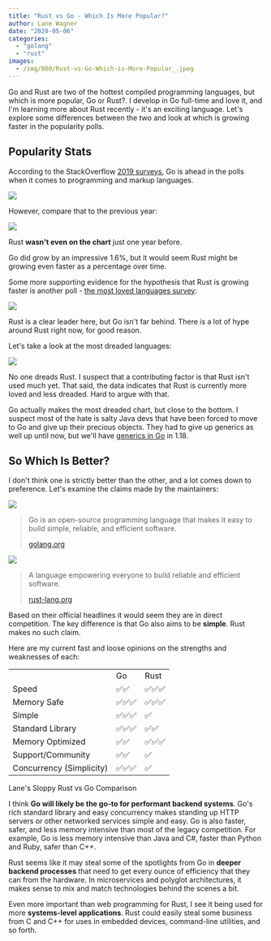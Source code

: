 ```yaml
---
title: "Rust vs Go - Which Is More Popular?"
author: Lane Wagner
date: "2020-05-06"
categories: 
  - "golang"
  - "rust"
images:
  - /img/800/Rust-vs-Go-Which-is-More-Popular_.jpeg
---
```


Go and Rust are two of the hottest compiled programming languages, but which is more popular, Go or Rust?. I develop in Go full-time and love it, and I'm learning more about Rust recently - it's an exciting language. Let's explore some differences between the two and look at which is growing faster in the popularity polls.

## Popularity Stats

According to the StackOverflow [2019 surveys](https://insights.stackoverflow.com/survey/2019#technology-_-programming-scripting-and-markup-languages), Go is ahead in the polls when it comes to programming and markup languages.

![](/img/800/Screen-Shot-2020-05-05-at-8.07.37-PM-815x1024.png)

However, compare that to the previous year:

![](/img/800/Screen-Shot-2020-05-05-at-8.15.06-PM-880x1024.png)

Rust **wasn't even on the chart** just one year before.

Go did grow by an impressive 1.6%, but it would seem Rust might be growing even faster as a percentage over time.

Some more supporting evidence for the hypothesis that Rust is growing faster is another poll - [the most loved languages survey](https://insights.stackoverflow.com/survey/2019#technology-_-most-loved-dreaded-and-wanted-languages):

![](/img/800/Screen-Shot-2020-05-05-at-8.18.40-PM-747x1024.png)

Rust is a clear leader here, but Go isn't far behind. There is a lot of hype around Rust right now, for good reason.

Let's take a look at the most dreaded languages:

![](/img/800/Screen-Shot-2020-05-05-at-8.19.08-PM-725x1024.png)

No one dreads Rust. I suspect that a contributing factor is that Rust isn't used much yet. That said, the data indicates that Rust is currently more loved and less dreaded. Hard to argue with that.

Go actually makes the most dreaded chart, but close to the bottom. I suspect most of the hate is salty Java devs that have been forced to move to Go and give up their precious objects. They had to give up generics as well up until now, but we'll have [generics in Go](/golang/how-to-use-golangs-generics/) in 1.18.

## So Which Is Better?

I don't think one is strictly better than the other, and a lot comes down to preference. Let's examine the claims made by the maintainers:

![](/img/800/Golang-1024x578.png)

> Go is an open-source programming language that makes it easy to build simple, reliable, and efficient software.
> 
> [golang.org](https://golang.org/)

![](/img/800/rust-social.jpg)

> A language empowering everyone to build reliable and efficient software.
> 
> [rust-lang.org](https://www.rust-lang.org/)

Based on their official headlines it would seem they are in direct competition. The key difference is that Go also aims to be **simple**. Rust makes no such claim.

Here are my current fast and loose opinions on the strengths and weaknesses of each:

|                          |     |      |
| ------------------------ | --- | ---- |
|                          | Go  | Rust |
| Speed                    | ✅✅  | ✅✅✅  |
| Memory Safe              | ✅✅✅ | ✅✅✅  |
| Simple                   | ✅✅✅ | ✅    |
| Standard Library         | ✅✅✅ | ✅✅   |
| Memory Optimized         | ✅✅  | ✅✅✅  |
| Support/Community        | ✅✅  | ✅    |
| Concurrency (Simplicity) | ✅✅✅ | ✅    |


Lane's Sloppy Rust vs Go Comparison

I think **Go will likely be the go-to for performant backend systems**. Go's rich standard library and easy concurrency makes standing up HTTP servers or other networked services simple and easy. Go is also faster, safer, and less memory intensive than most of the legacy competition. For example, Go is less memory intensive than Java and C#, faster than Python and Ruby, safer than C++.

Rust seems like it may steal some of the spotlights from Go in **deeper backend processes** that need to get every ounce of efficiency that they can from the hardware. In microservices and polyglot architectures, it makes sense to mix and match technologies behind the scenes a bit.

Even more important than web programming for Rust, I see it being used for more **systems-level applications**. Rust could easily steal some business from C and C++ for uses in embedded devices, command-line utilities, and so forth.

